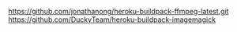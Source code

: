 https://github.com/jonathanong/heroku-buildpack-ffmpeg-latest.git
https://github.com/DuckyTeam/heroku-buildpack-imagemagick
